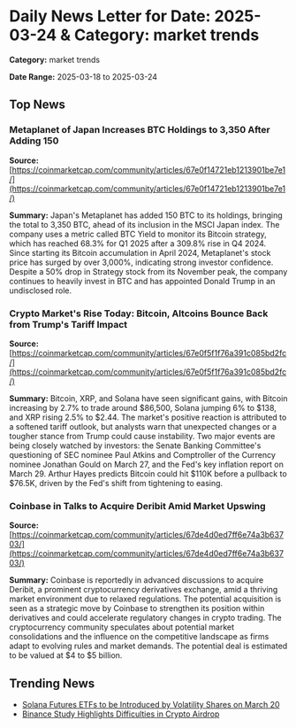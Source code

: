 
# Daily News Letter for Date: 2025-03-24 & Category: market trends

**Category:** market trends

**Date Range:** 2025-03-18 to 2025-03-24

## Top News
    
### Metaplanet of Japan Increases BTC Holdings to 3,350 After Adding 150
**Source:** [https://coinmarketcap.com/community/articles/67e0f14721eb1213901be7e1/](https://coinmarketcap.com/community/articles/67e0f14721eb1213901be7e1/)

**Summary:** 
Japan's Metaplanet has added 150 BTC to its holdings, bringing the total to 3,350 BTC, ahead of its inclusion in the MSCI Japan index. The company uses a metric called BTC Yield to monitor its Bitcoin strategy, which has reached 68.3% for Q1 2025 after a 309.8% rise in Q4 2024. Since starting its Bitcoin accumulation in April 2024, Metaplanet's stock price has surged by over 3,000%, indicating strong investor confidence. Despite a 50% drop in Strategy stock from its November peak, the company continues to heavily invest in BTC and has appointed Donald Trump in an undisclosed role.
    
### Crypto Market's Rise Today: Bitcoin, Altcoins Bounce Back from Trump's Tariff Impact
**Source:** [https://coinmarketcap.com/community/articles/67e0f5f1f76a391c085bd2fc/](https://coinmarketcap.com/community/articles/67e0f5f1f76a391c085bd2fc/)

**Summary:** 
Bitcoin, XRP, and Solana have seen significant gains, with Bitcoin increasing by 2.7% to trade around $86,500, Solana jumping 6% to $138, and XRP rising 2.5% to $2.44. The market's positive reaction is attributed to a softened tariff outlook, but analysts warn that unexpected changes or a tougher stance from Trump could cause instability. Two major events are being closely watched by investors: the Senate Banking Committee's questioning of SEC nominee Paul Atkins and Comptroller of the Currency nominee Jonathan Gould on March 27, and the Fed's key inflation report on March 29. Arthur Hayes predicts Bitcoin could hit $110K before a pullback to $76.5K, driven by the Fed's shift from tightening to easing.
    
### Coinbase in Talks to Acquire Deribit Amid Market Upswing
**Source:** [https://coinmarketcap.com/community/articles/67de4d0ed7ff6e74a3b63703/](https://coinmarketcap.com/community/articles/67de4d0ed7ff6e74a3b63703/)

**Summary:** 
Coinbase is reportedly in advanced discussions to acquire Deribit, a prominent cryptocurrency derivatives exchange, amid a thriving market environment due to relaxed regulations. The potential acquisition is seen as a strategic move by Coinbase to strengthen its position within derivatives and could accelerate regulatory changes in crypto trading. The cryptocurrency community speculates about potential market consolidations and the influence on the competitive landscape as firms adapt to evolving rules and market demands. The potential deal is estimated to be valued at $4 to $5 billion.
    
## Trending News
- [Solana Futures ETFs to be Introduced by Volatility Shares on March 20](https://cointelegraph.com/news/volatility-shares-launch-solana-futures-etfs-march-20)
- [Binance Study Highlights Difficulties in Crypto Airdrop](https://coinmarketcap.com/community/articles/67e0ea4dd6d9e53db600a6a2/)
